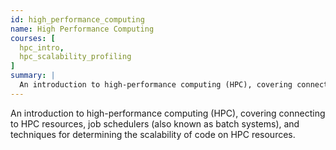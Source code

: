 ```yaml
---
id: high_performance_computing
name: High Performance Computing
courses: [
  hpc_intro,
  hpc_scalability_profiling
]
summary: |
  An introduction to high-performance computing (HPC), covering connecting to HPC resources, job   schedulers (also known as batch systems), and techniques for determining the scalability of code on HPC resources.
---
```


An introduction to high-performance computing (HPC), covering connecting to HPC resources, job schedulers (also known as batch systems), and techniques for determining the scalability of code on HPC resources.

